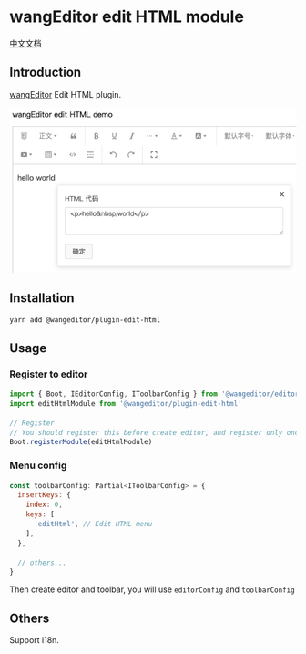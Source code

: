 # wangEditor edit HTML module

[中文文档](./README.md)

## Introduction

[wangEditor](https://www.wangeditor.com/en/) Edit HTML plugin.

![](./_img/demo.png)

## Installation

```shell
yarn add @wangeditor/plugin-edit-html
```

## Usage

### Register to editor


```js
import { Boot, IEditorConfig, IToolbarConfig } from '@wangeditor/editor'
import editHtmlModule from '@wangeditor/plugin-edit-html'

// Register
// You should register this before create editor, and register only once (not repeatedly).
Boot.registerModule(editHtmlModule)
```

### Menu config

```js
const toolbarConfig: Partial<IToolbarConfig> = {
  insertKeys: {
    index: 0,
    keys: [
      'editHtml', // Edit HTML menu
    ],
  },

  // others...
}
```

Then create editor and toolbar, you will use `editorConfig` and `toolbarConfig`

## Others

Support i18n.
